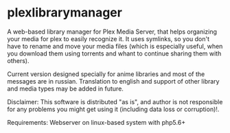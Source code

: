 # plexlibrarymanager
A web-based library manager for Plex Media Server, that helps organizing your media for plex to easily recognize it. 
It uses symlinks, so you don't have to rename and move your media files (which is especially useful, when you download them using torrents and whant to continue sharing them with others).

Current version designed specially for anime libraries and most of the messages are in russian. Translation to english and support of other library and media types may be added in future.

Disclaimer:
This software is distributed "as is", and author is not responsible for any problems you might get using it (including data loss or corruption)!.

Requirements:
 Webserver on linux-based system with php5.6+
